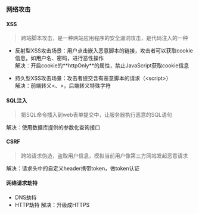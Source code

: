 ### 网络攻击

#### XSS

> 跨站脚本攻击，是一种网站应用程序的安全漏洞攻击，是代码注入的一种

* 反射型XSS攻击场景：用户点击嵌入恶意脚本的链接，攻击者可以获取cookie信息，如用户名、密码，进行恶性操作  
  解决：开启cookie的\*\*httpOnly\*\*的属性，禁止JavaScript获取cookie信息

* 持久型XSS攻击场景：攻击者提交含有恶意脚本的请求（&lt;script&gt;）  
  解决：前端转义&lt;、&gt;，后端转义特殊字符

#### SQL注入

> 把SQL命令插入到web表单提交中，让服务器执行恶意的SQL语句

解决：使用数据库提供的参数化查询接口

#### CSRF

> 跨站请求伪造，盗取用户信息，模拟当前用户像第三方网站发起恶意请求

解决：请求头中的自定义header携带token，做token认证

#### 网络请求劫持

* DNS劫持
* HTTP劫持
  解决：升级成HTTPS



